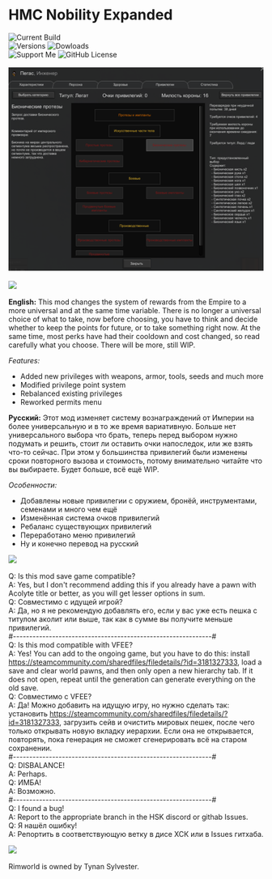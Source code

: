 # HMC Nobility Expanded
![Current Build](https://img.shields.io/github/v/release/pacas/HMC-Nobility-Expanded?display_name=release&style=for-the-badge&color=darkgreen&logo=github)<br>
![Versions](https://img.shields.io/badge/version-1.3%2C_1.4-blue?style=for-the-badge)
![Dowloads](https://img.shields.io/github/downloads/pacas/HMC-Nobility-Expanded/total?style=for-the-badge&color=blue)<br>
![Support Me](https://img.shields.io/badge/boosty-support_me-red?style=for-the-badge&logo=boosty&labelColor=grey&link=https%3A%2F%2Fboosty.to%2Fpacas)
![GitHub License](https://img.shields.io/github/license/pacas/HMC-Nobility-Expanded?style=for-the-badge&color=red)
<br><br>
![Preview](/preview.png?raw=true "Preview")<br><br>
<img src="https://i.imgur.com/svEwA2k.png">

**English:**
This mod changes the system of rewards from the Empire to a more universal and at the same time variable. There is no longer a universal choice of what to take, now before choosing, you have to think and decide whether to keep the points for future, or to take something right now. At the same time, most perks have had their cooldown and cost changed, so read carefully what you choose. There will be more, still WIP.

*Features:*
* Added new privileges with weapons, armor, tools, seeds and much more
* Modified privilege point system
* Rebalanced existing privileges 
* Reworked permits menu

**Русский:**
Этот мод изменяет систему вознаграждений от Империи на более универсальную и в то же время вариативную.  Больше нет универсального выбора что брать, теперь перед выбором нужно подумать и решить, стоит ли оставить очки напоследок, или же взять что-то сейчас. При этом у большинства привилегий были изменены сроки повторного вызова и стоимость, потому внимательно читайте что вы выбираете. Будет больше, всё ещё WIP.

*Особенности:*
* Добавлены новые привилегии с оружием, бронёй, инструментами, семенами и много чем ещё
* Изменённая система очков привилегий
* Ребаланс существующих привилегий
* Переработано меню привилегий
* Ну и конечно перевод на русский

<img src="https://i.imgur.com/5KVUmeE.png">

Q: Is this mod save game compatible?<br>
A: Yes, but I don't recommend adding this if you already have a pawn with Acolyte title or better, as you will get lesser options in sum.<br>
Q: Совместимо с идущей игрой?<br>
A: Да, но я не рекомендую добавлять его, если у вас уже есть пешка с титулом аколит или выше, так как в сумме вы получите меньше привилегий.<br>
#-------------------------------------------------------------#<br>
Q: Is this mod compatible with VFEE?<br>
A: Yes! You can add to the ongoing game, but you have to do this: install https://steamcommunity.com/sharedfiles/filedetails/?id=3181327333, load a save and clear world pawns, and then only open a new hierarchy tab. If it does not open, repeat until the generation can generate everything on the old save.<br>
Q: Совместимо с VFEE?<br>
A: Да! Можно добавить на идущую игру, но нужно сделать так: установить https://steamcommunity.com/sharedfiles/filedetails/?id=3181327333, загрузить сейв и очистить мировых пешек, после чего только открывать новую вкладку иерархии. Если она не открывается, повторять, пока генерация не сможет сгенерировать всё на старом сохранении.<br>
#-------------------------------------------------------------#<br>
Q: DISBALANCE!<br>
A: Perhaps.<br>
Q: ИМБА!<br>
A: Возможно.<br>
#-------------------------------------------------------------#<br>
Q: I found a bug!<br>
A: Report to the appropriate branch in the HSK discord or githab Issues.<br>
Q: Я нашёл ошибку!<br>
A: Репортить в соответствующую ветку в дисе ХСК или в Issues гитхаба.<br>

<img src="https://i.imgur.com/fdngbbh.png">

Rimworld is owned by Tynan Sylvester.<br>
